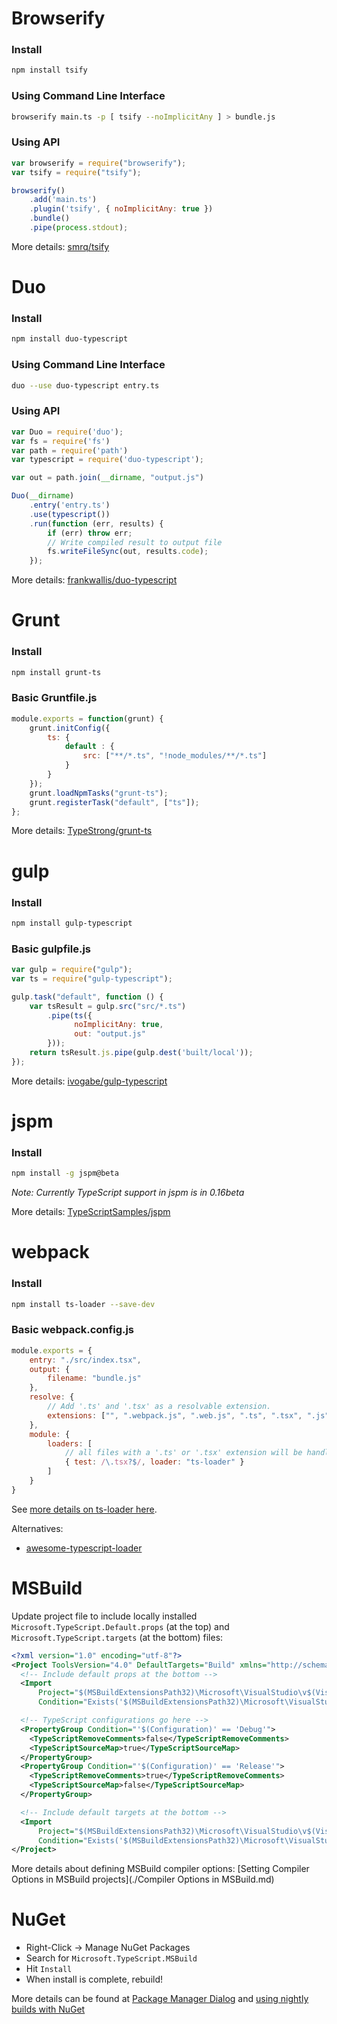 # Browserify

### Install

```sh
npm install tsify
```

### Using Command Line Interface

```sh
browserify main.ts -p [ tsify --noImplicitAny ] > bundle.js
```

### Using API

```js
var browserify = require("browserify");
var tsify = require("tsify");

browserify()
    .add('main.ts')
    .plugin('tsify', { noImplicitAny: true })
    .bundle()
    .pipe(process.stdout);
```

More details: [smrq/tsify](https://github.com/smrq/tsify)

# Duo

### Install

```sh
npm install duo-typescript
```

### Using Command Line Interface

```sh
duo --use duo-typescript entry.ts
```

### Using API

```js
var Duo = require('duo');
var fs = require('fs')
var path = require('path')
var typescript = require('duo-typescript');

var out = path.join(__dirname, "output.js")

Duo(__dirname)
    .entry('entry.ts')
    .use(typescript())
    .run(function (err, results) {
        if (err) throw err;
        // Write compiled result to output file
        fs.writeFileSync(out, results.code);
    });
```

More details: [frankwallis/duo-typescript](https://github.com/frankwallis/duo-typescript)

# Grunt

### Install

```sh
npm install grunt-ts
```

### Basic Gruntfile.js

````js
module.exports = function(grunt) {
    grunt.initConfig({
        ts: {
            default : {
                src: ["**/*.ts", "!node_modules/**/*.ts"]
            }
        }
    });
    grunt.loadNpmTasks("grunt-ts");
    grunt.registerTask("default", ["ts"]);
};
````

More details: [TypeStrong/grunt-ts](https://github.com/TypeStrong/grunt-ts)

# gulp

### Install

```sh
npm install gulp-typescript
```

### Basic gulpfile.js

```js
var gulp = require("gulp");
var ts = require("gulp-typescript");

gulp.task("default", function () {
    var tsResult = gulp.src("src/*.ts")
        .pipe(ts({
              noImplicitAny: true,
              out: "output.js"
        }));
    return tsResult.js.pipe(gulp.dest('built/local'));
});
```

More details: [ivogabe/gulp-typescript](https://github.com/ivogabe/gulp-typescript)

# jspm

### Install

```sh
npm install -g jspm@beta
```

_Note: Currently TypeScript support in jspm is in 0.16beta_

More details: [TypeScriptSamples/jspm](https://github.com/Microsoft/TypeScriptSamples/tree/jspm/jspm)

# webpack

### Install

```sh
npm install ts-loader --save-dev
```

### Basic webpack.config.js

```js
module.exports = {
    entry: "./src/index.tsx",
    output: {
        filename: "bundle.js"
    },
    resolve: {
        // Add '.ts' and '.tsx' as a resolvable extension.
        extensions: ["", ".webpack.js", ".web.js", ".ts", ".tsx", ".js"]
    },
    module: {
        loaders: [
            // all files with a '.ts' or '.tsx' extension will be handled by 'ts-loader'
            { test: /\.tsx?$/, loader: "ts-loader" }
        ]
    }
}
```

See [more details on ts-loader here](https://www.npmjs.com/package/ts-loader).

Alternatives:

* [awesome-typescript-loader](https://www.npmjs.com/package/awesome-typescript-loader)

# MSBuild

Update project file to include locally installed `Microsoft.TypeScript.Default.props` (at the top) and `Microsoft.TypeScript.targets` (at the bottom) files:

```xml
<?xml version="1.0" encoding="utf-8"?>
<Project ToolsVersion="4.0" DefaultTargets="Build" xmlns="http://schemas.microsoft.com/developer/msbuild/2003">
  <!-- Include default props at the bottom -->
  <Import
      Project="$(MSBuildExtensionsPath32)\Microsoft\VisualStudio\v$(VisualStudioVersion)\TypeScript\Microsoft.TypeScript.Default.props"
      Condition="Exists('$(MSBuildExtensionsPath32)\Microsoft\VisualStudio\v$(VisualStudioVersion)\TypeScript\Microsoft.TypeScript.Default.props')" />

  <!-- TypeScript configurations go here -->
  <PropertyGroup Condition="'$(Configuration)' == 'Debug'">
    <TypeScriptRemoveComments>false</TypeScriptRemoveComments>
    <TypeScriptSourceMap>true</TypeScriptSourceMap>
  </PropertyGroup>
  <PropertyGroup Condition="'$(Configuration)' == 'Release'">
    <TypeScriptRemoveComments>true</TypeScriptRemoveComments>
    <TypeScriptSourceMap>false</TypeScriptSourceMap>
  </PropertyGroup>

  <!-- Include default targets at the bottom -->
  <Import
      Project="$(MSBuildExtensionsPath32)\Microsoft\VisualStudio\v$(VisualStudioVersion)\TypeScript\Microsoft.TypeScript.targets"
      Condition="Exists('$(MSBuildExtensionsPath32)\Microsoft\VisualStudio\v$(VisualStudioVersion)\TypeScript\Microsoft.TypeScript.targets')" />
</Project>
```

More details about defining MSBuild compiler options: [Setting Compiler Options in MSBuild projects](./Compiler Options in MSBuild.md)

# NuGet

* Right-Click -> Manage NuGet Packages
* Search for `Microsoft.TypeScript.MSBuild`
* Hit `Install`
* When install is complete, rebuild!

More details can be found at [Package Manager Dialog](http://docs.nuget.org/Consume/Package-Manager-Dialog) and [using nightly builds with NuGet](https://github.com/Microsoft/TypeScript/wiki/Nightly-drops#using-nuget-with-msbuild)
